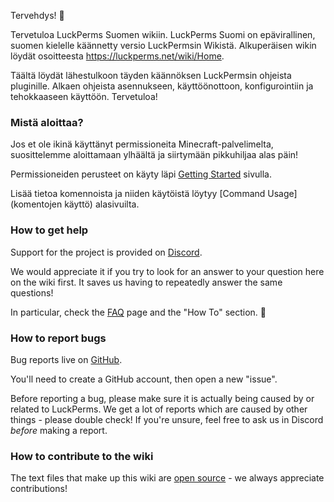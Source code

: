 Tervehdys! :wave:

Tervetuloa LuckPerms Suomen wikiin. LuckPerms Suomi on epävirallinen, suomen kielelle käännetty versio LuckPermsin Wikistä. Alkuperäisen wikin löydät osoitteesta https://luckperms.net/wiki/Home.

Täältä löydät lähestulkoon täyden käännöksen LuckPermsin ohjeista pluginille. Alkaen ohjeista asennukseen, käyttöönottoon, konfigurointiin ja tehokkaaseen käyttöön. Tervetuloa!

### Mistä aloittaa?
Jos et ole ikinä käyttänyt permissioneita Minecraft-palvelimelta, suosittelemme aloittamaan ylhäältä ja siirtymään pikkuhiljaa alas päin!

Permissioneiden perusteet on käyty läpi [Getting Started](käyttö) sivulla.

Lisää tietoa komennoista ja niiden käytöistä löytyy [Command Usage](komentojen käyttö) alasivuilta.

### How to get help

Support for the project is provided on [Discord](https://discord.gg/luckperms).

We would appreciate it if you try to look for an answer to your question here on the wiki first. It saves us having to repeatedly answer the same questions!

In particular, check the [FAQ](FAQ) page and the "How To" section. 🙂

### How to report bugs

Bug reports live on [GitHub](https://github.com/lucko/LuckPerms/issues).

You'll need to create a GitHub account, then open a new "issue".

Before reporting a bug, please make sure it is actually being caused by or related to LuckPerms. We get a lot of reports which are caused by other things - please double check! If you're unsure, feel free to ask us in Discord *before* making a report.

### How to contribute to the wiki

The text files that make up this wiki are [open source](https://github.com/LuckPerms/wiki) - we always appreciate contributions!
